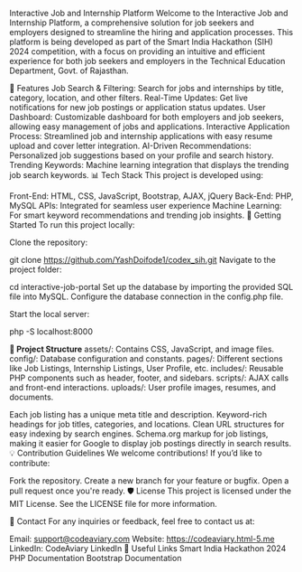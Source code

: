 Interactive Job and Internship Platform
Welcome to the Interactive Job and Internship Platform, a comprehensive solution for job seekers and employers designed to streamline the hiring and application processes. This platform is being developed as part of the Smart India Hackathon (SIH) 2024 competition, with a focus on providing an intuitive and efficient experience for both job seekers and employers in the Technical Education Department, Govt. of Rajasthan.


🌟 Features
Job Search & Filtering: Search for jobs and internships by title, category, location, and other filters.
Real-Time Updates: Get live notifications for new job postings or application status updates.
User Dashboard: Customizable dashboard for both employers and job seekers, allowing easy management of jobs and applications.
Interactive Application Process: Streamlined job and internship applications with easy resume upload and cover letter integration.
AI-Driven Recommendations: Personalized job suggestions based on your profile and search history.
Trending Keywords: Machine learning integration that displays the trending job search keywords.
📊 Tech Stack
This project is developed using:

Front-End: HTML, CSS, JavaScript, Bootstrap, AJAX, jQuery
Back-End: PHP, MySQL
APIs: Integrated for seamless user experience
Machine Learning: For smart keyword recommendations and trending job insights.
🚀 Getting Started
To run this project locally:

Clone the repository:

git clone https://github.com/YashDoifode1/codex_sih.git
Navigate to the project folder:

cd interactive-job-portal
Set up the database by importing the provided SQL file into MySQL.
Configure the database connection in the config.php file.

Start the local server:

php -S localhost:8000


**📂 Project Structure**
assets/: Contains CSS, JavaScript, and image files.
config/: Database configuration and constants.
pages/: Different sections like Job Listings, Internship Listings, User Profile, etc.
includes/: Reusable PHP components such as header, footer, and sidebars.
scripts/: AJAX calls and front-end interactions.
uploads/: User profile images, resumes, and documents.



Each job listing has a unique meta title and description.
Keyword-rich headings for job titles, categories, and locations.
Clean URL structures for easy indexing by search engines.
Schema.org markup for job listings, making it easier for Google to display job postings directly in search results.
💡 Contribution Guidelines
We welcome contributions! If you’d like to contribute:

Fork the repository.
Create a new branch for your feature or bugfix.
Open a pull request once you're ready.
🛡️ License
This project is licensed under the MIT License. See the LICENSE file for more information.

📧 Contact
For any inquiries or feedback, feel free to contact us at:

Email: support@codeaviary.com
Website: https://codeaviary.html-5.me
LinkedIn: CodeAviary LinkedIn
🔗 Useful Links
Smart India Hackathon 2024
PHP Documentation
Bootstrap Documentation
